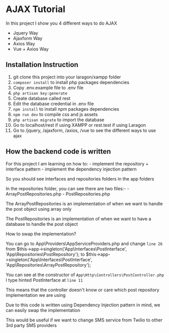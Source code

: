 # AJAX Tutorial

In this project I show you 4 different ways to do AJAX

- Jquery Way
- Ajaxform Way
- Axios Way
- Vue + Axios Way

## Installation Instruction

1. git clone this project into your laragon/xampp folder
2. `composer install` to install php packages dependencies
5. Copy .env.example file to .env file
3. `php artisan key:generate`
4. Create database called rest
6. Edit the database credential in .env file
7. `npm install` to install npm packages dependencies
8. `npm run dev` to compile css and js assets
9. `php artisan migrate` to import the database
10. Go to localhost/rest if using XAMPP or rest.test if using Laragon
11. Go to /jquery, /ajaxform, /axios, /vue to see the different ways to use ajax

## How the backend code is written

For this project I am learning on how to:
    - implement the repository + interface pattern
    - implement the dependency injection pattern

So you should see interfaces and repositories folders in the app folders

In the repositories folder, you can see there are two files:-
    - ArrayPostRepositories.php
    - PostRepositories.php

The ArrayPostRepositories is an implementation of when we want to handle the post object using array only

The PostRepositories is an implementation of when we want to have a database to handle the post object

How to swap the implementation?

You can go to App\Providers\AppServiceProviders.php and change `line 26` from
    $this->app->singleton('App\Interfaces\PostInterface', 'App\Repositories\PostRepository');
to
    $this->app->singleton('App\Interfaces\PostInterface', 'App\Repositories\ArrayPostRepository');

You can see at the constructor of `App\Http\Controllers\PostController.php` I type hinted PostInterface at `line 11`

This means that the controller doesn't know or care which post repository implementation we are using

Due to this code is written using Dependency Injection pattern in mind, we can easily swap the implementation

This would be useful if we want to change SMS service from Twilio to other 3rd party SMS providers